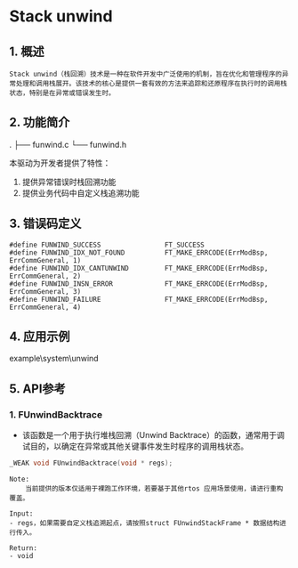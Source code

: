 # Stack unwind

## 1. 概述

    Stack unwind（栈回溯）技术是一种在软件开发中广泛使用的机制，旨在优化和管理程序的异常处理和调用栈展开。该技术的核心是提供一套有效的方法来追踪和还原程序在执行时的调用栈状态，特别是在异常或错误发生时。

## 2. 功能简介

.
├── funwind.c
└── funwind.h

本驱动为开发者提供了特性：

1. 提供异常错误时栈回溯功能
2. 提供业务代码中自定义栈追溯功能

## 3. 错误码定义

```
#define FUNWIND_SUCCESS                FT_SUCCESS
#define FUNWIND_IDX_NOT_FOUND          FT_MAKE_ERRCODE(ErrModBsp, ErrCommGeneral, 1)
#define FUNWIND_IDX_CANTUNWIND         FT_MAKE_ERRCODE(ErrModBsp, ErrCommGeneral, 2)
#define FUNWIND_INSN_ERROR             FT_MAKE_ERRCODE(ErrModBsp, ErrCommGeneral, 3)
#define FUNWIND_FAILURE                FT_MAKE_ERRCODE(ErrModBsp, ErrCommGeneral, 4)
```


## 4. 应用示例

example\system\unwind

## 5. API参考


### 1. FUnwindBacktrace

- 该函数是一个用于执行堆栈回溯（Unwind Backtrace）的函数，通常用于调试目的，以确定在异常或其他关键事件发生时程序的调用栈状态。

```c
_WEAK void FUnwindBacktrace(void * regs);
```

    Note:
        当前提供的版本仅适用于裸跑工作环境，若要基于其他rtos 应用场景使用，请进行重构覆盖。

    Input:
    - regs，如果需要自定义栈追溯起点，请按照struct FUnwindStackFrame * 数据结构进行传入。

    Return:
    - void
